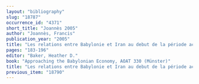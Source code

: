 ```yaml
---
layout: "bibliography"
slug: "18787"
occurrence_id: "4371"
short_title: "Joannès 2005"
author: "Joannès, Francis"
publication_year: "2005"
title: "Les relations entre Babylonie et Iran au debut de la période achéménide: quelques remarques."
pages: "183-196"
editor: "Baker, Heather D."
book: "Approaching the Babylonian Economy, AOAT 330 (Münster)"
title: "Les relations entre Babylonie et Iran au debut de la période achéménide: quelques remarques."
previous_item: "18790"
---
```

